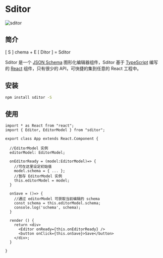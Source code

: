 # Sditor

![sditor](https://img.alicdn.com/tfs/TB1hLPuQCzqK1RjSZFLXXcn2XXa-2776-1134.png)

## 简介 

[ S ] chema + E [ Ditor ] = Sditor

Sditor 是一个 [JSON Schema](http://json-schema.org/) 图形化编辑器组件，Sditor 基于 [TypeScript](https://www.typescriptlang.org/) 编写的 [React](https://reactjs.org/) 组件，只有很少的 API，可快捷的集到任意的 React 工程中。

## 安装

```bash
npm install sditor -S
```

## 使用

```tsx
import * as React from "react";
import { Editor, EditorModel } from "sditor";

export class App extends React.Component {
  
  //EditorModel 实例
  editorModel: EditorModel;

  onEditorReady = (model:EditorModel)=> {
    //可在这里设定初始值
    model.schema = { ... };
    //暂存 EditorModel 实例
    this.editorModel = model;
  }

  onSave = ()=> {
    //通过 editorModel 可获取当前编辑的 schema
    const schema = this.editorModel.schema;
    console.log('schema', schema);
  }

  render () {
    return <div>
      <Editor onReady={this.onEditorReady} />
      <button onClick={this.onSave}>Save</button>
    </div>;
  }
  
}
```